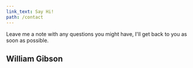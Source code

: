 ```yaml
---
link_text: Say Hi! 
path: /contact
---
```


Leave me a note with any questions you might have, I'll get back to you as soon as possible.

## William Gibson
